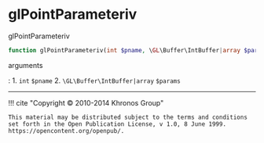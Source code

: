 # glPointParameteriv
glPointParameteriv

```php
function glPointParameteriv(int $pname, \GL\Buffer\IntBuffer|array $params) : void
```

arguments

:    1. `int` `$pname` 
    2. `\GL\Buffer\IntBuffer|array` `$params` 

---
     

!!! cite "Copyright © 2010-2014 Khronos Group"

    This material may be distributed subject to the terms and conditions set forth in the Open Publication License, v 1.0, 8 June 1999. https://opencontent.org/openpub/.